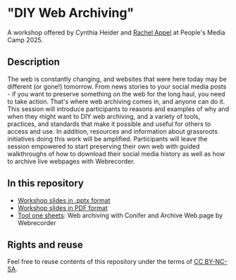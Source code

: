 # "DIY Web Archiving"
A workshop offered by Cynthia Heider and [Rachel Appel](https://www.github.com/rlappel) at People's Media Camp 2025.

## Description
The web is constantly changing, and websites that were here today may be different (or gone!) tomorrow. From news stories to your social media posts - if you want to preserve something on the web for the long haul, you need to take action. That's where web archiving comes in, and anyone can do it. This session will introduce participants to reasons and examples of why and when they might want to DIY web archiving, and a variety of tools, practices, and standards that make it possible and useful for others to access and use. In addition, resources and information about grassroots initiatives doing this work will be amplified. Participants will leave the session empowered to start preserving their own web with guided walkthroughs of how to download their social media history as well as how to archive live webpages with Webrecorder.

## In this repository
- [Workshop slides in .pptx format](https://github.com/cynthiaheider/diy-web-archive/blob/main/DIYWebArchiving_PMC-Slides.pptx)
- [Workshop slides in PDF format](https://github.com/cynthiaheider/diy-web-archive/blob/main/DIYWebArchiving_PMC-Slides.pdf)
- [Tool one sheets](https://github.com/cynthiaheider/diy-web-archive/blob/main/DIYWebArchiving_PMC-ToolOneSheets.pdf): Web archiving with Conifer and Archive Web.page by Webrecorder

## Rights and reuse
Feel free to reuse contents of this repository under the terms of [CC BY-NC-SA](https://creativecommons.org/licenses/by-nc-sa/4.0/).
